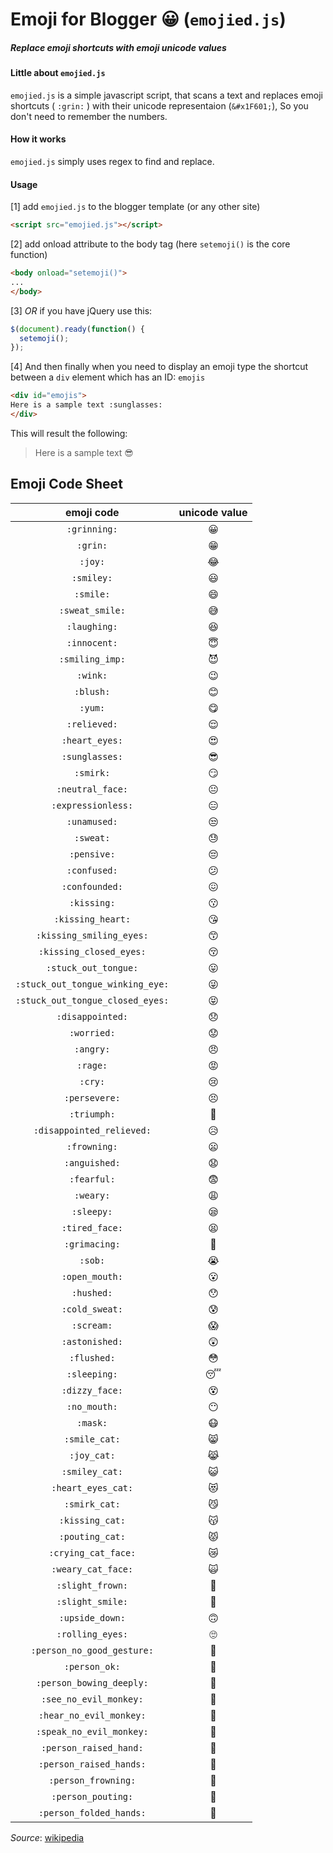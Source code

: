 # __Emoji__ for Blogger :grinning: (`emojied.js`)
##### Replace emoji shortcuts with emoji unicode values

#### Little about `emojied.js`
`emojied.js` is a simple javascript script, that scans a text and replaces emoji shortcuts ( `:grin:` ) with their unicode representaion (`&#x1F601;`), So you don't need to remember the numbers.

#### How it works
`emojied.js` simply uses regex to find and replace.

#### Usage
[1] add `emojied.js` to the blogger template (or any other site)
```html
<script src="emojied.js"></script>
```
[2] add onload attribute to the body tag (here `setemoji()` is the core function)
```html
<body onload="setemoji()">
...
</body>
```
[3] _OR_ if you have jQuery use this:
```javascript
$(document).ready(function() {
  setemoji();
});
```
[4] And then finally when you need to display an emoji type the shortcut between a `div` element which has an ID: `emojis`
```html
<div id="emojis">
Here is a sample text :sunglasses:
</div>
```
This will result the following:

> Here is a sample text :sunglasses:

## Emoji Code Sheet


| emoji code | unicode value |
|:----------:|:-------------:|
|`:grinning:`|&#x1F600;|
|`:grin:`|&#x1F601;|
|`:joy:`|&#x1F602;|
|`:smiley:`|&#x1F603;|
|`:smile:`|&#x1F604;|
|`:sweat_smile:`|&#x1F605;|
|`:laughing:`|&#x1F606;|
|`:innocent:`|&#x1F607;|
|`:smiling_imp:`|&#x1F608;|
|`:wink:`|&#x1F609;|
|`:blush:`|&#x1F60A;|
|`:yum:`|&#x1F60B;|
|`:relieved:`|&#x1F60C;|
|`:heart_eyes:`|&#x1F60D;|
|`:sunglasses:`|&#x1F60E;|
|`:smirk:`|&#x1F60F;|
|`:neutral_face:`|&#x1F610;|
|`:expressionless:`|&#x1F611;|
|`:unamused:`|&#x1F612;|
|`:sweat:`|&#x1F613;|
|`:pensive:`|&#x1F614;|
|`:confused:`|&#x1F615;|
|`:confounded:`|&#x1F616;|
|`:kissing:`|&#x1F617;|
|`:kissing_heart:`|&#x1F618;|
|`:kissing_smiling_eyes:`|&#x1F619;|
|`:kissing_closed_eyes:`|&#x1F61A;|
|`:stuck_out_tongue:`|&#x1F61B;|
|`:stuck_out_tongue_winking_eye:`|&#x1F61C;|
|`:stuck_out_tongue_closed_eyes:`|&#x1F61D;|
|`:disappointed:`|&#x1F61E;|
|`:worried:`|&#x1F61F;|
|`:angry:`|&#x1F620;|
|`:rage:`|&#x1F621;|
|`:cry:`|&#x1F622;|
|`:persevere:`|&#x1F623;|
|`:triumph:`|&#x1F624;|
|`:disappointed_relieved:`|&#x1F625;|
|`:frowning:`|&#x1F626;|
|`:anguished:`|&#x1F627;|
|`:fearful:`|&#x1F628;|
|`:weary:`|&#x1F629;|
|`:sleepy:`|&#x1F62A;|
|`:tired_face:`|&#x1F62B;|
|`:grimacing:`|&#x1F62C;|
|`:sob:`|&#x1F62D;|
|`:open_mouth:`|&#x1F62E;|
|`:hushed:`|&#x1F62F;|
|`:cold_sweat:`|&#x1F630;|
|`:scream:`|&#x1F631;|
|`:astonished:`|&#x1F632;|
|`:flushed:`|&#x1F633;|
|`:sleeping:`|&#x1F634;|
|`:dizzy_face:`|&#x1F635;|
|`:no_mouth:`|&#x1F636;|
|`:mask:`|&#x1F637;|
|`:smile_cat:`|&#x1F638;|
|`:joy_cat:`|&#x1F639;|
|`:smiley_cat:`|&#x1F63A;|
|`:heart_eyes_cat:`|&#x1F63B;|
|`:smirk_cat:`|&#x1F63C;|
|`:kissing_cat:`|&#x1F63D;|
|`:pouting_cat:`|&#x1F63E;|
|`:crying_cat_face:`|&#x1F63F;|
|`:weary_cat_face:`|&#x1F640;|
|`:slight_frown:`|&#x1F641;|
|`:slight_smile:`|&#x1F642;|
|`:upside_down:`|&#x1F643;|
|`:rolling_eyes:`|&#x1F644;|
|`:person_no_good_gesture:`|&#x1F645;|
|`:person_ok:`|&#x1F646;|
|`:person_bowing_deeply:`|&#x1F647;|
|`:see_no_evil_monkey:`|&#x1F648;|
|`:hear_no_evil_monkey:`|&#x1F649;|
|`:speak_no_evil_monkey:`|&#x1F64A;|
|`:person_raised_hand:`|&#x1F64B;|
|`:person_raised_hands:`|&#x1F64C;|
|`:person_frowning:`|&#x1F64D;|
|`:person_pouting:`|&#x1F64E;|
|`:person_folded_hands:`|&#x1F64F;|

*Source*: [wikipedia](https://en.wikipedia.org/wiki/Emoticons_(Unicode_block))  

